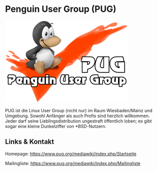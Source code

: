 # Penguin User Group (PUG)
![Penguin User Group](./pug.logo.png)

PUG ist die Linux User Group (nicht nur) im Raum Wiesbaden/Mainz und Umgebung.
Sowohl Anfänger als auch Profis sind herzlich willkommen. Jeder darf seine Lieblingsdistribution ungestraft
öffentlich loben; es gibt sogar eine kleine Dunkelziffer von *BSD-Nutzern.


## Links &amp; Kontakt

Homepage: <https://www.pug.org/mediawiki/index.php/Startseite>







Mailingliste: <https://www.pug.org/mediawiki/index.php/Mailingliste>


